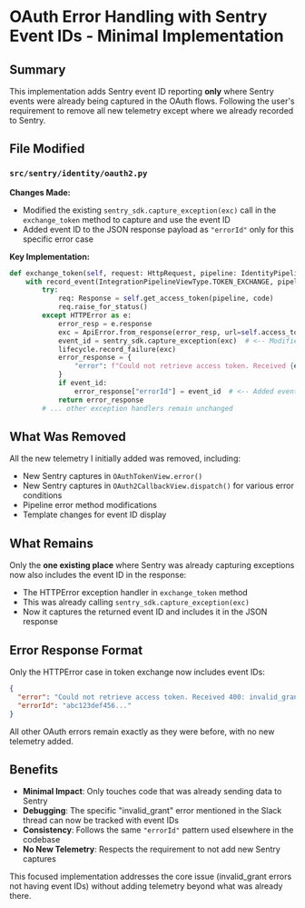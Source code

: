 # OAuth Error Handling with Sentry Event IDs - Minimal Implementation

## Summary

This implementation adds Sentry event ID reporting **only** where Sentry events were already being captured in the OAuth flows. Following the user's requirement to remove all new telemetry except where we already recorded to Sentry.

## File Modified

### `src/sentry/identity/oauth2.py`

**Changes Made:**
- Modified the existing `sentry_sdk.capture_exception(exc)` call in the `exchange_token` method to capture and use the event ID
- Added event ID to the JSON response payload as `"errorId"` only for this specific error case

**Key Implementation:**
```python
def exchange_token(self, request: HttpRequest, pipeline: IdentityPipeline, code: str) -> dict[str, str]:
    with record_event(IntegrationPipelineViewType.TOKEN_EXCHANGE, pipeline.provider.key).capture() as lifecycle:
        try:
            req: Response = self.get_access_token(pipeline, code)
            req.raise_for_status()
        except HTTPError as e:
            error_resp = e.response
            exc = ApiError.from_response(error_resp, url=self.access_token_url)
            event_id = sentry_sdk.capture_exception(exc)  # <-- Modified existing capture
            lifecycle.record_failure(exc)
            error_response = {
                "error": f"Could not retrieve access token. Received {exc.code}: {exc.text}",
            }
            if event_id:
                error_response["errorId"] = event_id  # <-- Added event ID to response
            return error_response
        # ... other exception handlers remain unchanged
```

## What Was Removed

All the new telemetry I initially added was removed, including:
- New Sentry captures in `OAuthTokenView.error()`
- New Sentry captures in `OAuth2CallbackView.dispatch()` for various error conditions
- Pipeline error method modifications
- Template changes for event ID display

## What Remains

Only the **one existing place** where Sentry was already capturing exceptions now also includes the event ID in the response:
- The HTTPError exception handler in `exchange_token` method
- This was already calling `sentry_sdk.capture_exception(exc)`
- Now it captures the returned event ID and includes it in the JSON response

## Error Response Format

Only the HTTPError case in token exchange now includes event IDs:

```json
{
  "error": "Could not retrieve access token. Received 400: invalid_grant",
  "errorId": "abc123def456..."
}
```

All other OAuth errors remain exactly as they were before, with no new telemetry added.

## Benefits

- **Minimal Impact**: Only touches code that was already sending data to Sentry
- **Debugging**: The specific "invalid_grant" error mentioned in the Slack thread can now be tracked with event IDs
- **Consistency**: Follows the same `"errorId"` pattern used elsewhere in the codebase
- **No New Telemetry**: Respects the requirement to not add new Sentry captures

This focused implementation addresses the core issue (invalid_grant errors not having event IDs) without adding telemetry beyond what was already there.
